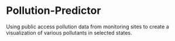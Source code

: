 # Pollution-Predictor
Using public access pollution data from monitoring sites to create a visualization of various pollutants in selected states.
